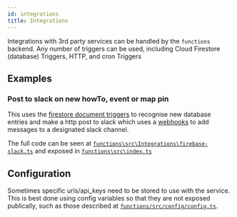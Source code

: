 ```yaml
---
id: integrations
title: Integrations
---
```


Integrations with 3rd party services can be handled by the `functions` backend. Any number of triggers can be used, including Cloud Firestore (database) Triggers, HTTP, and cron Triggers

## Examples

### Post to slack on new howTo, event or map pin

This uses the [firestore document triggers](https://firebase.google.com/docs/functions/firestore-events) to recognise new database entries and make a http post to slack which uses a [webhooks](https://api.slack.com/messaging/webhooks) to add messages to a designated slack channel.

The full code can be seen at [`functions\src\Integrations\firebase-slack.ts`](https://github.com/ONEARMY/community-platform/blob/master/functions/src/Integrations/firebase-slack.ts) and exposed in [`functions\src\index.ts`](https://github.com/ONEARMY/community-platform/blob/master/functions/src/index.ts)

## Configuration

Sometimes specific urls/api_keys need to be stored to use with the service. This is best done using config variables so that they are not exposed publically, such as those described at [`functions/src/config/config.ts`](https://github.com/ONEARMY/community-platform/blob/master/functions/src/config/config.ts).
